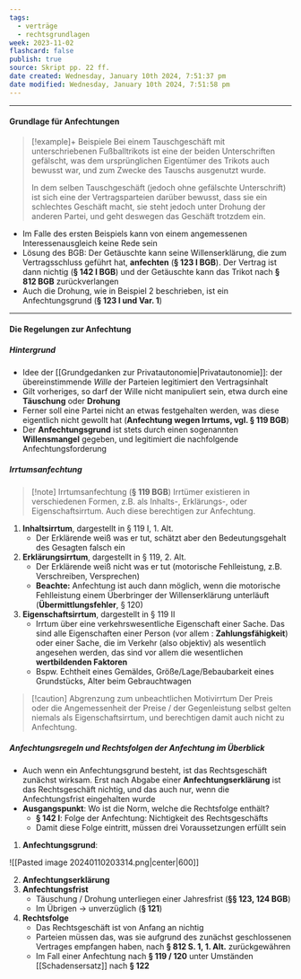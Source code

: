 ```yaml
---
tags:
  - verträge
  - rechtsgrundlagen
week: 2023-11-02
flashcard: false
publish: true
source: Skript pp. 22 ff.
date created: Wednesday, January 10th 2024, 7:51:37 pm
date modified: Wednesday, January 10th 2024, 7:51:58 pm
---
```

***
#### Grundlage für Anfechtungen

> [!example]+ Beispiele
> Bei einem Tauschgeschäft mit unterschriebenen Fußballtrikots ist eine der beiden Unterschriften gefälscht, was dem ursprünglichen Eigentümer des Trikots auch bewusst war, und zum Zwecke des Tauschs ausgenutzt wurde.
> 
> In dem selben Tauschgeschäft (jedoch ohne gefälschte Unterschrift) ist sich eine der Vertragsparteien darüber bewusst, dass sie ein schlechtes Geschäft macht, sie steht jedoch unter Drohung der anderen Partei, und geht deswegen das Geschäft trotzdem ein.

- Im Falle des ersten Beispiels kann von einem angemessenen Interessenausgleich keine Rede sein
- Lösung des BGB: Der Getäuschte kann seine Willenserklärung, die zum Vertragsschluss geführt hat, **anfechten** (**§ 123 I BGB**). Der Vertrag ist dann nichtig (**§ 142 I BGB**) und der Getäuschte kann das Trikot nach **§ 812 BGB** zurückverlangen
- Auch die Drohung, wie in Beispiel 2 beschrieben, ist ein Anfechtungsgrund (**§ 123 I und Var. 1**)

***
#### Die Regelungen zur Anfechtung

##### Hintergrund

- Idee der [[Grundgedanken zur Privatautonomie|Privatautonomie]]: der übereinstimmende *Wille* der Parteien legitimiert den Vertragsinhalt
- Gilt vorheriges, so darf der Wille nicht manipuliert sein, etwa durch eine **Täuschung** oder **Drohung**
- Ferner soll eine Partei nicht an etwas festgehalten werden, was diese eigentlich nicht gewollt hat (**Anfechtung wegen Irrtums, vgl. § 119 BGB**)
- Der **Anfechtungsgrund** ist stets durch einen sogenannten **Willensmangel** gegeben, und legitimiert die nachfolgende Anfechtungsforderung
##### Irrtumsanfechtung

> [!note] Irrtumsanfechtung (**§ 119 BGB**) 
> Irrtümer existieren in verschiedenen Formen, z.B. als Inhalts-, Erklärungs-, oder Eigenschaftsirrtum. Auch diese berechtigen zur Anfechtung.

1. **Inhaltsirrtum**, dargestellt in § 119 I, 1. Alt.
	- Der Erklärende weiß was er tut, schätzt aber den Bedeutungsgehalt des Gesagten falsch ein
2. **Erklärungsirrtum**, dargestellt in § 119, 2. Alt.
	- Der Erklärende weiß nicht was er tut (motorische Fehlleistung, z.B. Verschreiben, Versprechen)
	- **Beachte:** Anfechtung ist auch dann möglich, wenn die motorische Fehlleistung einem Überbringer der Willenserklärung unterläuft (**Übermittlungsfehler**, § 120)
3. **Eigenschaftsirrtum**, dargestellt in § 119 II
	- Irrtum über eine verkehrswesentliche Eigenschaft einer Sache. Das sind alle Eigenschaften einer Person (vor allem : **Zahlungsfähigkeit**) oder einer Sache, die im Verkehr (also objektiv) als wesentlich angesehen werden, das sind vor allem die wesentlichen **wertbildenden Faktoren**
	- Bspw. Echtheit eines Gemäldes, Größe/Lage/Bebaubarkeit eines Grundstücks, Alter beim Gebrauchtwagen

> [!caution] Abgrenzung zum unbeachtlichen Motivirrtum 
> Der Preis oder die Angemessenheit der Preise / der Gegenleistung selbst gelten niemals als Eigenschaftsirrtum, und berechtigen damit auch nicht zu Anfechtung.

##### Anfechtungsregeln und Rechtsfolgen der Anfechtung im Überblick

- Auch wenn ein Anfechtungsgrund besteht, ist das Rechtsgeschäft zunächst wirksam. Erst nach Abgabe einer **Anfechtungserklärung** ist das Rechtsgeschäft nichtig, und das auch nur, wenn die Anfechtungsfrist eingehalten wurde
- **Ausgangspunkt**: Wo ist die Norm, welche die Rechtsfolge enthält?
	- **§ 142 I**: Folge der Anfechtung: Nichtigkeit des Rechtsgeschäfts
	- Damit diese Folge eintritt, müssen drei Voraussetzungen erfüllt sein

1. **Anfechtungsgrund**:

![[Pasted image 20240110203314.png|center|600]]

2. **Anfechtungserklärung**
3. **Anfechtungsfrist**
	- Täuschung / Drohung unterliegen einer Jahresfrist (**§§ 123, 124 BGB**)
	- Im Übrigen $\longrightarrow$ unverzüglich (**§ 121**)
4. **Rechtsfolge**
	- Das Rechtsgeschäft ist von Anfang an nichtig
	- Parteien müssen das, was sie aufgrund des zunächst geschlossenen Vertrages empfangen haben, nach **§ 812 S. 1, 1. Alt.** zurückgewähren
	- Im Fall einer Anfechtung nach **§ 119 / 120** unter Umständen [[Schadensersatz]] nach **§ 122**
